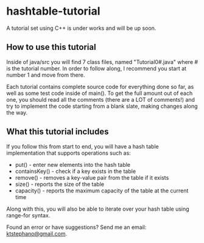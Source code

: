 # hashtable-tutorial

A tutorial set using C++ is under works and will be up soon.

## How to use this tutorial
Inside of java/src you will find 7 class files, named "Tutorial0#.java" where # is the tutorial number. In order to follow along, I recommend you start at number 1 and move from there.

Each tutorial contains complete source code for everything done so far, as well as some test code inside of main(). To get the full amount out of each one, you should read all the comments (there are a LOT of comments!) and try to implement the code starting from a blank slate, making changes along the way.

## What this tutorial includes
If you follow this from start to end, you will have a hash table implementation that supports operations such as:

* put() - enter new elements into the hash table
* containsKey() - check if a key exists in the table
* remove() - removes a key-value pair from the table if it exists
* size() - reports the size of the table
* capacity() - reports the maximum capacity of the table at the current time

Along with this, you will also be able to iterate over your hash table using range-for syntax.

Found an error or have suggestions? Send me an email: ktstephano@gmail.com.
